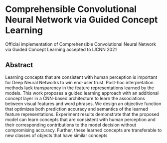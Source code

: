 # Comprehensible Convolutional Neural Network via Guided Concept Learning

Official implementation of Comprehensible Convolutional Neural Network via Guided Concept Learning
accepted to IJCNN 2021

## Abstract
Learning concepts that are consistent with human perception is important for Deep Neural Networks to win end-user trust. Post-hoc interpretation methods lack transparency in the feature representations learned by the models. This work proposes a guided learning approach with an additional concept layer in a CNN-based architecture to learn the associations between visual features and word phrases. We design an objective function that optimizes both prediction accuracy and semantics of the learned feature representations. Experiment results demonstrate that the proposed model can learn concepts that are consistent with human perception and their corresponding contributions to the model decision without compromising accuracy. Further, these learned concepts are transferable to new classes of objects that have similar concepts